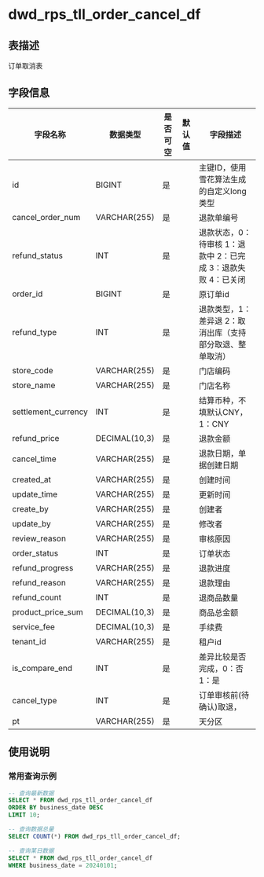 # dwd_rps_tll_order_cancel_df

## 表描述
订单取消表

## 字段信息

| 字段名称 | 数据类型 | 是否可空 | 默认值 | 字段描述 |
|---------|----------|----------|--------|----------|
| id | BIGINT | 是 |  | 主键ID，使用雪花算法生成的自定义long类型 |
| cancel_order_num | VARCHAR(255) | 是 |  | 退款单编号 |
| refund_status | INT | 是 |  | 退款状态，0：待审核 1：退款中 2：已完成 3：退款失败 4：已关闭 |
| order_id | BIGINT | 是 |  | 原订单id |
| refund_type | INT | 是 |  | 退款类型，1：差异退 2：取消出库（支持部分取退、整单取消） |
| store_code | VARCHAR(255) | 是 |  | 门店编码 |
| store_name | VARCHAR(255) | 是 |  | 门店名称 |
| settlement_currency | INT | 是 |  | 结算币种，不填默认CNY，1：CNY |
| refund_price | DECIMAL(10,3) | 是 |  | 退款金额 |
| cancel_time | VARCHAR(255) | 是 |  | 退款日期，单据创建日期 |
| created_at | VARCHAR(255) | 是 |  | 创建时间 |
| update_time | VARCHAR(255) | 是 |  | 更新时间 |
| create_by | VARCHAR(255) | 是 |  | 创建者 |
| update_by | VARCHAR(255) | 是 |  | 修改者 |
| review_reason | VARCHAR(255) | 是 |  | 审核原因 |
| order_status | INT | 是 |  | 订单状态 |
| refund_progress | VARCHAR(255) | 是 |  | 退款进度 |
| refund_reason | VARCHAR(255) | 是 |  | 退款理由 |
| refund_count | INT | 是 |  | 退商品数量 |
| product_price_sum | DECIMAL(10,3) | 是 |  | 商品总金额 |
| service_fee | DECIMAL(10,3) | 是 |  | 手续费 |
| tenant_id | VARCHAR(255) | 是 |  | 租户id |
| is_compare_end | INT | 是 |  | 差异比较是否完成，0：否 1：是 |
| cancel_type | INT | 是 |  | 订单审核前(待确认)取退， |
| pt | VARCHAR(255) | 是 |  | 天分区 |

## 使用说明

### 常用查询示例

```sql
-- 查询最新数据
SELECT * FROM dwd_rps_tll_order_cancel_df 
ORDER BY business_date DESC 
LIMIT 10;

-- 查询数据总量
SELECT COUNT(*) FROM dwd_rps_tll_order_cancel_df;

-- 查询某日数据
SELECT * FROM dwd_rps_tll_order_cancel_df 
WHERE business_date = 20240101;
```

